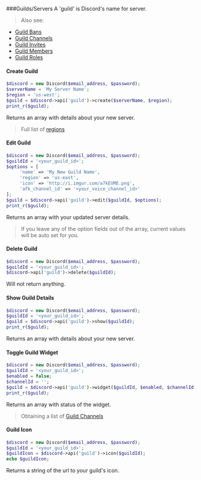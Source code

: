 ###Guilds/Servers
A 'guild' is Discord's name for server.

> Also see:
>
- [Guild Bans](Guild/Bans.md)
- [Guild Channels](Guild/Channels.md)
- [Guild Invites](Guild/Invites.md)
- [Guild Members](Guild/Members.md)
- [Guild Roles](Guild/Roles.md)
>

#### Create Guild

```php
$discord = new Discord($email_address, $password);
$serverName = 'My Server Name';
$region = 'us-west';
$guild = $discord->api('guild')->create($serverName, $region);
print_r($guild);
```

Returns an array with details about your new server.
  
> Full list of [regions](Region.md)

#### Edit Guild

```php
$discord = new Discord($email_address, $password);
$guildId = '<your_guild_id>';
$options = [
     'name' => 'My New Guild Name',
     'region' => 'us-east',
     'icon' => 'http://i.imgur.com/a7kEVME.png',
     'afk_channel_id' => '<your_voice_channel_id>'
];
$guild = $discord->api('guild')->edit($guildId, $options);
print_r($guild);
```

Returns an array with your updated server details.

> If you leave any of the option fields out of the array, current values will be auto set for you.

#### Delete Guild

```php
$discord = new Discord($email_address, $password);
$guildId = '<your_guild_id>';
$discord->api('guild')->delete($guildId);
```

Will not return anything.

#### Show Guild Details

```php
$discord = new Discord($email_address, $password);
$guildId = '<your_guild_id>';
$guild = $discord->api('guild')->show($guildId);
print_r($guild);
```

Returns an array with details about your new server.

#### Toggle Guild Widget

```php
$discord = new Discord($email_address, $password);
$guildId = '<your_guild_id>';
$enabled = false;
$channelId = '';
$guild = $discord->api('guild')->widget($guildId, $enabled, $channelId);
print_r($guild);
```

Returns an array with status of the widget.

> Obtaining a list of [Guild Channels](Guild/Channels.md)

#### Guild Icon

```php
$discord = new Discord($email_address, $password);
$guildId = '<your_guild_id>';
$guildIcon = $discord->api('guild')->icon($guildId);
echo $guildIcon;
```

Returns a string of the url to your guild's icon.